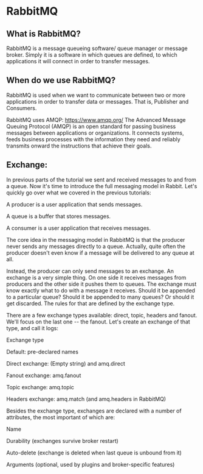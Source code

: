# RabbitMQ
## What is RabbitMQ?
RabbitMQ is a message queueing software/ queue manager or message broker. Simply it is a software in which queues are defined, to which applications it will connect in order to transfer messages.  

## When do we use RabbitMQ?
RabbitMQ is used when we want to communicate between two or more applications in order to transfer data or messages.
That is, Publisher and Consumers.	

RabbitMQ uses AMQP: https://www.amqp.org/
The Advanced Message Queuing Protocol (AMQP) is an open standard for passing business messages between applications or organizations.  It connects systems, feeds business processes with the information they need and reliably transmits onward the instructions that achieve their goals.

## Exchange: 
In previous parts of the tutorial we sent and received messages to and from a queue. Now it's time to introduce the full messaging model in Rabbit.
Let's quickly go over what we covered in the previous tutorials:

A producer is a user application that sends messages.

A queue is a buffer that stores messages.

A consumer is a user application that receives messages.


The core idea in the messaging model in RabbitMQ is that the producer never sends any messages directly to a queue. Actually, quite often the producer doesn't even know if a message will be delivered to any queue at all.

Instead, the producer can only send messages to an exchange. An exchange is a very simple thing. On one side it receives messages from producers and the other side it pushes them to queues. The exchange must know exactly what to do with a message it receives. Should it be appended to a particular queue? Should it be appended to many queues? Or should it get discarded. The rules for that are defined by the exchange type.

There are a few exchange types available: direct, topic, headers and fanout. We'll focus on the last one -- the fanout. Let's create an exchange of that type, and call it logs:

Exchange type


Default: pre-declared names

Direct exchange: (Empty string) and amq.direct

Fanout exchange: amq.fanout

Topic exchange: amq.topic

Headers exchange: amq.match (and amq.headers in RabbitMQ)


Besides the exchange type, exchanges are declared with a number of attributes, the most important of which are:

Name

Durability (exchanges survive broker restart)

Auto-delete (exchange is deleted when last queue is unbound from it)

Arguments (optional, used by plugins and broker-specific features)
